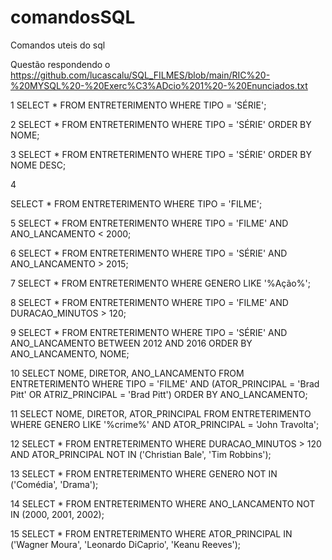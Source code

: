 # comandosSQL
Comandos uteis do sql


  Questão respondendo o https://github.com/lucascalu/SQL_FILMES/blob/main/RIC%20-%20MYSQL%20-%20Exerc%C3%ADcio%201%20-%20Enunciados.txt



  1 
  SELECT * 
FROM ENTRETERIMENTO 
WHERE TIPO = 'SÉRIE';

2
SELECT * 
FROM ENTRETERIMENTO 
WHERE TIPO = 'SÉRIE' 
ORDER BY NOME;

3
SELECT * 
FROM ENTRETERIMENTO 
WHERE TIPO = 'SÉRIE' 
ORDER BY NOME DESC;

4

SELECT * 
FROM ENTRETERIMENTO 
WHERE TIPO = 'FILME';

5
SELECT * 
FROM ENTRETERIMENTO 
WHERE TIPO = 'FILME' AND ANO_LANCAMENTO < 2000;


6
SELECT * 
FROM ENTRETERIMENTO 
WHERE TIPO = 'SÉRIE' AND ANO_LANCAMENTO > 2015;


7
SELECT * 
FROM ENTRETERIMENTO 
WHERE GENERO LIKE '%Ação%';


8
SELECT * 
FROM ENTRETERIMENTO 
WHERE TIPO = 'FILME' AND DURACAO_MINUTOS > 120;


9
SELECT * 
FROM ENTRETERIMENTO 
WHERE TIPO = 'SÉRIE' AND ANO_LANCAMENTO BETWEEN 2012 AND 2016 
ORDER BY ANO_LANCAMENTO, NOME;


10
SELECT NOME, DIRETOR, ANO_LANCAMENTO 
FROM ENTRETERIMENTO 
WHERE TIPO = 'FILME' AND (ATOR_PRINCIPAL = 'Brad Pitt' OR ATRIZ_PRINCIPAL = 'Brad Pitt') 
ORDER BY ANO_LANCAMENTO;


11
SELECT NOME, DIRETOR, ATOR_PRINCIPAL 
FROM ENTRETERIMENTO 
WHERE GENERO LIKE '%crime%' AND ATOR_PRINCIPAL = 'John Travolta';

12
SELECT * 
FROM ENTRETERIMENTO 
WHERE DURACAO_MINUTOS > 120 AND ATOR_PRINCIPAL NOT IN ('Christian Bale', 'Tim Robbins');


13
SELECT * 
FROM ENTRETERIMENTO 
WHERE GENERO NOT IN ('Comédia', 'Drama');

14
SELECT * 
FROM ENTRETERIMENTO 
WHERE ANO_LANCAMENTO NOT IN (2000, 2001, 2002);


15
SELECT * 
FROM ENTRETERIMENTO 
WHERE ATOR_PRINCIPAL IN ('Wagner Moura', 'Leonardo DiCaprio', 'Keanu Reeves');




